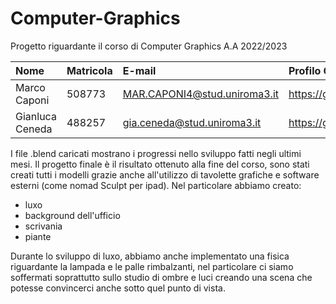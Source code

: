 # Computer-Graphics


Progetto riguardante il corso di Computer Graphics A.A 2022/2023

| Nome | Matricola | E-mail | Profilo GitHub |
|:---|:---|:---|:---|
|Marco Caponi|508773|MAR.CAPONI4@stud.uniroma3.it|https://github.com/MarcoCap13|
|Gianluca Ceneda|488257|gia.ceneda@stud.uniroma3.it|https://github.com/GigiCene95|

I file .blend caricati mostrano i progressi nello sviluppo fatti negli ultimi mesi. 
Il progetto finale è il risultato ottenuto alla fine del corso, sono stati creati tutti i modelli grazie anche all'utilizzo di tavolette grafiche e software esterni (come nomad Sculpt per ipad). Nel particolare abbiamo creato:
  * luxo
  * background dell'ufficio
  * scrivania
  * piante
  
  
Durante lo sviluppo di luxo, abbiamo anche implementato una fisica riguardante la lampada e le palle rimbalzanti, nel particolare ci siamo soffermati soprattutto sullo studio di ombre e luci creando una scena che potesse convincerci anche sotto quel punto di vista.
 
 
